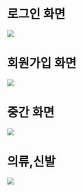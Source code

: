 <h1>로그인 화면</h1>
<img src="https://github.com/user-attachments/assets/dd8a34b8-9d71-4e44-b6a3-d1aa1397d38a">

<h1>회원가입 화면</h1>
<img src="https://github.com/user-attachments/assets/f7447efd-9fb6-4ea6-8ded-b4d8799013f0">

<h1>중간 화면</h1>
<img src="https://github.com/user-attachments/assets/4ec3a792-e443-4abf-a13b-2a473a3205a7">

<h1>의류,신발</h1>
<img src="https://github.com/user-attachments/assets/a661cc25-9090-44fd-97ed-45f89c744edb">
